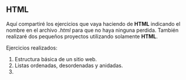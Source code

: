 ## HTML ##

Aquí compartiré los ejercicios que vaya haciendo de **HTML** indicando el nombre en el archivo *.html* para que no haya ninguna perdida. También realizaré dos pequeños proyectos utilizando solamente **HTML**.

Ejercicios realizados:

1. Estructura básica de un sitio web.
2. Listas ordenadas, desordenadas y anidadas.
3. 